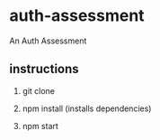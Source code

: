 # auth-assessment

An Auth Assessment

## instructions

1. git clone

2. npm install (installs dependencies)

3. npm start
